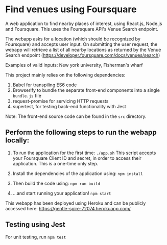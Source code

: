 # Find venues using Foursquare
A web application to find nearby places of interest, using React.js, Node.js and Foursquare. This uses the Foursquare API's Venue Search endpoint.

The webapp asks for a location (which should be recognized by Foursquare) and accepts user input. On submitting the user request, the webapp will retrieve a list of all nearby locations as returned by the Venue Search endpoint (https://developer.foursquare.com/docs/venues/search)

Examples of valid inputs: New york university, Fisherman's wharf

This project mainly relies on the following dependencies:
1) Babel for transpiling ES6 code
2) Browserify to bundle the separate front-end components into a single `bundle.js` file
3) request-promise for servicing HTTP requests
4) supertest, for testing back-end functionality with Jest

Note: The front-end source code can be found in the `src` directory.

## Perform the following steps to run the webapp locally: 

1) To run the application for the first time:
`./app.sh`
This script accepts your Foursquare Client ID and secret, in order to access their application. This is a one-time only step.

2) Install the dependencies of the application using:
`npm install`

3) Then build the code using:
`npm run build`

4) ...and start running your application!
`npm start`

This webapp has been deployed using Heroku and can be publicly accessed here: https://gentle-spire-72074.herokuapp.com/

## Testing using Jest
For unit testing, run `npm test`

